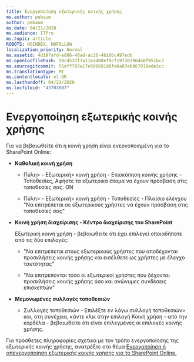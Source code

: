 ```yaml
---
title: Ενεργοποίηση εξωτερικής κοινής χρήσης
ms.author: pebaum
author: pebaum
ms.date: 04/21/2020
ms.audience: ITPro
ms.topic: article
ROBOTS: NOINDEX, NOFOLLOW
localization_priority: Normal
ms.assetid: 4d197afd-e806-40ad-ac20-4b10bc497edb
ms.openlocfilehash: 58c4537f7a11ea408ef9cfc9f30396da0f951bc7
ms.sourcegitcommit: 55eff703a17e500681d8fa6a87eb067019ade3cc
ms.translationtype: MT
ms.contentlocale: el-GR
ms.lasthandoff: 04/22/2020
ms.locfileid: "43703607"
---
```

# <a name="enable-external-sharing"></a>Ενεργοποίηση εξωτερικής κοινής χρήσης

 Για να βεβαιωθείτε ότι η κοινή χρήση είναι ενεργοποιημένη για το SharePoint Online:
  
- **Καθολική κοινή χρήση**
    
  - Πύλη\> - Εξωτερική\> κοινή χρήση - Επισκόπηση κοινής χρήσης - Τοποθεσίες, Αφήστε τα εξωτερικά άτομα να έχουν πρόσβαση στις τοποθεσίες σας: ON
    
  - Πύλη\> - Εξωτερική\> κοινή χρήση - Τοποθεσίες - Πλαίσιο ελέγχου "Να επιτρέπεται σε εξωτερικούς χρήστες να έχουν πρόσβαση στις τοποθεσίες σας"
    
- **Κοινή χρήση διαχείρισης - Κέντρο διαχείρισης του SharePoint**
    
    Εξωτερική κοινή χρήση - βεβαιωθείτε ότι έχει επιλεγεί οποιαδήποτε από τις δύο επιλογές:
    
  - "Να επιτρέπεται στους εξωτερικούς χρήστες που αποδέχονται προσκλήσεις κοινής χρήσης και εισέλθετε ως χρήστες με έλεγχο ταυτότητας"
    
  - "Να επιτρέπονται τόσο οι εξωτερικοί χρήστες που δέχονται προσκλήσεις κοινής χρήσης όσο και ανώνυμες συνδέσεις επισκεπτών"
    
- **Μεμονωμένες συλλογές τοποθεσιών**
    
  - Συλλογές τοποθεσιών - Επιλέξτε εν λόγω συλλογή τοποθεσιών\> και, στη συνέχεια, κάντε κλικ στην επιλογή Κοινή χρήση - από την κορδέλα - βεβαιωθείτε ότι είναι επιλεγμένες οι επιλογές κοινής χρήσης.
    
Για πρόσθετες πληροφορίες σχετικά με τον τρόπο ενεργοποίησης της εξωτερικής κοινής χρήσης, ανατρέξτε στο θέμα [Ενεργοποίηση ή απενεργοποίηση εξωτερικής κοινής χρήσης για το SharePoint Online.](https://go.microsoft.com/fwlink/?linkid=2047681&amp;clcid=0x409)
  

